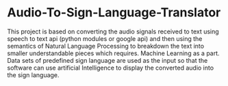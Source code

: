 # Audio-To-Sign-Language-Translator
This project is based on converting the audio signals received to text using speech to text api (python modules or google api) and then using the semantics of Natural Language Processing to breakdown the text into smaller understandable pieces which requires. Machine Learning as a part. Data sets of predefined sign language are used as the input so that the software can use artificial Intelligence to display the converted audio into the sign language. 
